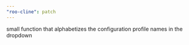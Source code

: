 ```yaml
---
"roo-cline": patch
---
```


small function that alphabetizes the configuration profile names in the dropdown
